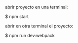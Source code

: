 abrir proyecto en una terminal:

$ npm start

abrir en otra terminal el proyecto:

$ npm run dev:webpack
